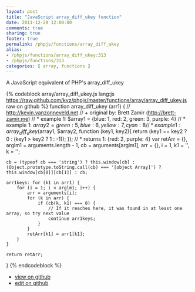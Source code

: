 ```yaml
---
layout: post
title: "JavaScript array_diff_ukey function"
date: 2011-12-29 12:00:00
comments: true
sharing: true
footer: true
permalink: /phpjs/functions/array_diff_ukey
alias:
- /phpjs/functions/array_diff_ukey:313
- /phpjs/functions/313
categories: [ array, functions ]
---
```

A JavaScript equivalent of PHP's array_diff_ukey
<!-- more -->
{% codeblock array/array_diff_ukey.js lang:js https://raw.github.com/kvz/phpjs/master/functions/array/array_diff_ukey.js raw on github %}
function array_diff_ukey (arr1) {
    // http://kevin.vanzonneveld.net
    // +   original by: Brett Zamir (http://brett-zamir.me)
    // *     example 1: $array1 = {blue: 1, red: 2, green: 3, purple: 4}
    // *     example 1: $array2 = {green: 5, blue: 6, yellow: 7, cyan: 8}
    // *     example 1: array_diff_ukey($array1, $array2, function (key1, key2){ return (key1 == key2 ? 0 : (key1 > key2 ? 1 : -1)); });
    // *     returns 1: {red: 2, purple: 4}
    var retArr = {},
        arglm1 = arguments.length - 1,
        cb = arguments[arglm1],
        arr = {},
        i = 1,
        k1 = '',
        k = '';

    cb = (typeof cb === 'string') ? this.window[cb] : (Object.prototype.toString.call(cb) === '[object Array]') ? this.window[cb[0]][cb[1]] : cb;

    arr1keys: for (k1 in arr1) {
        for (i = 1; i < arglm1; i++) {
            arr = arguments[i];
            for (k in arr) {
                if (cb(k, k1) === 0) {
                    // If it reaches here, it was found in at least one array, so try next value
                    continue arr1keys;
                }
            }
            retArr[k1] = arr1[k1];
        }
    }

    return retArr;
}
{% endcodeblock %}
<ul>
 <li><a href="https://github.com/kvz/phpjs/blob/master/functions/array/array_diff_ukey.js">view on github</a></li>
 <li><a href="https://github.com/kvz/phpjs/edit/master/functions/array/array_diff_ukey.js">edit on github</a></li>
</ul>

